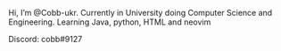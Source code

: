  Hi, I’m @Cobb-ukr.
Currently in University doing Computer Science and Engineering.
Learning Java, python, HTML and neovim

Discord: cobb#9127

